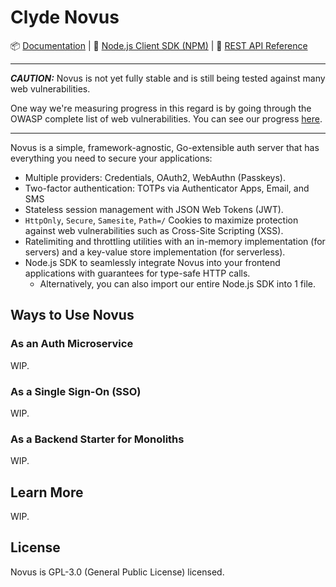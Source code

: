 # Clyde Novus

📦 [Documentation](#) | 🌿 [Node.js Client SDK (NPM)](#) | 📃 [REST API Reference](#)

---

**_CAUTION:_** Novus is not yet fully stable and is still being tested against many web vulnerabilities.

One way we're measuring progress in this regard is by going through the OWASP complete list of web vulnerabilities. You can see our progress [here](#).

---

Novus is a simple, framework-agnostic, Go-extensible auth server that has everything you need to secure your applications:

- Multiple providers: Credentials, OAuth2, WebAuthn (Passkeys).
- Two-factor authentication: TOTPs via Authenticator Apps, Email, and SMS
- Stateless session management with JSON Web Tokens (JWT).
- `HttpOnly`, `Secure`, `Samesite`, `Path=/` Cookies to maximize protection against web vulnerabilities such as Cross-Site Scripting (XSS).
- Ratelimiting and throttling utilities with an in-memory implementation (for servers) and a key-value store implementation (for serverless).
- Node.js SDK to seamlessly integrate Novus into your frontend applications with guarantees for type-safe HTTP calls.
  - Alternatively, you can also import our entire Node.js SDK into 1 file.

## Ways to Use Novus

### As an Auth Microservice

WIP.

### As a Single Sign-On (SSO)

WIP.

### As a Backend Starter for Monoliths

WIP.

## Learn More

WIP.

## License

Novus is GPL-3.0 (General Public License) licensed.
